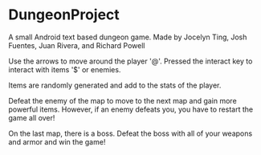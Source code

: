 # DungeonProject
A small Android text based dungeon game.
Made by Jocelyn Ting, Josh Fuentes, Juan Rivera, and Richard Powell

Use the arrows to move around the player '@'.
Pressed the interact key to interact with items '$' or enemies.

Items are randomly generated and add to the stats of the player.

Defeat the enemy of the map to move to the next map and gain more powerful items.
However, if an enemy defeats you, you have to restart the game all over!

On the last map, there is a boss. Defeat the boss with all of your weapons and armor
and win the game!